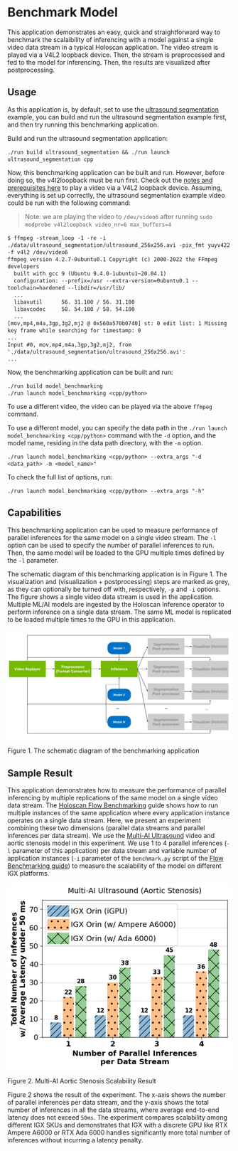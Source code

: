 # Benchmark Model

This application demonstrates an easy, quick and straightforward way to benchmark the scalaibility of
inferencing with a model against a single video data stream in a typical Holoscan application. The
video stream is played via a V4L2 loopback device. Then, the stream is preprocessed and fed to the
model for inferencing. Then, the results are visualized after postprocessing.

## Usage

As this application is, by default, set to use the 
[ultrasound segmentation](../ultrasound_segmentation/) example, you can build and run the ultrasound
segmentation example first, and then try running this benchmarking application.

Build and run the ultrasound segmentation application:
```
./run build ultrasound_segmentation && ./run launch ultrasound_segmentation cpp
```

Now, this benchmarking application can be built and run. However, before doing so, the v4l2loopback
must be run first. Check out the [notes and prerequisites
here](https://github.com/nvidia-holoscan/holoscan-sdk/tree/main/examples/v4l2_camera#use-with-v4l2-loopback-devices) to play a
video via a V4L2 loopback device. Assuming, everything is set up correctly, the ultrasound
segmentation example video could be run with the following command:

> Note: we are playing the video to `/dev/video6` after running `sudo modprobe v4l2loopback video_nr=6 max_buffers=4`
```
$ ffmpeg -stream_loop -1 -re -i ./data/ultrasound_segmentation/ultrasound_256x256.avi -pix_fmt yuyv422 -f v4l2 /dev/video6
ffmpeg version 4.2.7-0ubuntu0.1 Copyright (c) 2000-2022 the FFmpeg developers
  built with gcc 9 (Ubuntu 9.4.0-1ubuntu1~20.04.1)
  configuration: --prefix=/usr --extra-version=0ubuntu0.1 --toolchain=hardened --libdir=/usr/lib/
  ...
  libavutil      56. 31.100 / 56. 31.100
  libavcodec     58. 54.100 / 58. 54.100
  ...
[mov,mp4,m4a,3gp,3g2,mj2 @ 0x560a570b0740] st: 0 edit list: 1 Missing key frame while searching for timestamp: 0
...
Input #0, mov,mp4,m4a,3gp,3g2,mj2, from './data/ultrasound_segmentation/ultrasound_256x256.avi':
...
```

Now, the benchmarking application can be built and run:
```
./run build model_benchmarking
./run launch model_benchmarking <cpp/python>
```

To use a different video, the video can be played via the above `ffmpeg` command.

To use a different model, you can specify the data path in the 
`./run launch model_benchmarking <cpp/python>` command with the `-d` option, and the model name,
residing in the data path directory, with the `-m` option.

```
./run launch model_benchmarking <cpp/python> --extra_args "-d <data_path> -m <model_name>"
```

To check the full list of options, run:
```
./run launch model_benchmarking <cpp/python> --extra_args "-h"
```

## Capabilities
This benchmarking application can be used to measure performance of parallel inferences for the same
model on a single video stream. The `-l` option can be used to specify the number of parallel
inferences to run. Then, the same model will be loaded to the GPU multiple times defined by the `-l`
parameter. 

The schematic diagram of this benchmarking application is in Figure 1. The visualization and
(visualization + postprocessing) steps are marked as grey, as they can optionally be turned off
with, respectively, `-p` and `-i` options. The figure shows a single video data stream is used in
the application. Multiple ML/AI models are ingested by the Holoscan Inference operator to perform
inference on a single data stream. The same ML model is replicated to be loaded multiple times to
the GPU in this application.

![Benchmark Model](./model_benchmarking.png)

Figure 1. The schematic diagram of the benchmarking application

## Sample Result
This application demonstrates how to measure the performance of parallel inferencing by multiple
replications of the same model on a single video data stream. The [Holoscan Flow
Benchmarking](../tutorial/holoscan_flow_benchmarking/) guide shows how to run multiple instances of
the same application where every application instance operates on a single data stream. 
Here, we present an experiment
combining these two dimensions (parallel data streams and parallel inferences per data stream). We
use the [Multi-AI Ultrasound](../multiai_ultrasound/) video and aortic stenosis model in this
experiment. We use 1 to 4 parallel inferences (`-l` parameter of this application) per data stream 
and variable number of application instances (`-i` parameter of the `benchmark.py` script of the
[Flow Benchmarking guide](../tutorial/holoscan_flow_benchmarking/)) to measure the scalability of
the model on different IGX platforms.

![Multi-AI Aortic Stenosis Scalability](./multiai_igx.png)

Figure 2. Multi-AI Aortic Stenosis Scalability Result

Figure 2 shows the result of the experiment. The x-axis shows the number of parallel inferences per
data stream, and the y-axis shows the total number of inferences in all the data streams,
where average end-to-end latency does not exceed `50ms`. The experiment compares scalability among
different IGX SKUs and demonstrates that IGX with a discrete GPU like RTX
Ampere A6000 or RTX Ada 6000 handles significantly more total number of inferences without incurring a
latency penalty.
